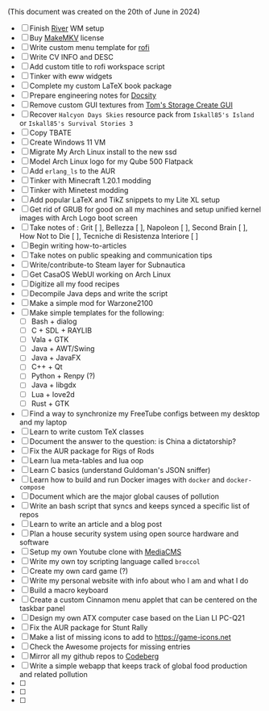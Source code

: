 (This document was created on the 20th of June in 2024)

- [ ] Finish [River](https://isaacfreund.com/software/river/) WM setup
- [ ] Buy [MakeMKV](https://www.makemkv.com/) license
- [ ] Write custom menu template for [rofi](https://github.com/davatorium/rofi)
- [ ] Write CV INFO and DESC
- [ ] Add custom title to rofi workspace script
- [ ] Tinker with eww widgets
- [ ] Complete my custom LaTeX book package
- [ ] Prepare engineering notes for [Docsity](https://www.docsity.com/en/)
- [ ] Remove custom GUI textures from [Tom's Storage Create GUI](https://www.curseforge.com/minecraft/texture-packs/create-simple-storage)
- [ ] Recover `Halcyon Days Skies` resource pack from `Iskall85's Island` or `Iskall85's Survival Stories 3`
- [ ] Copy TBATE
- [ ] Create Windows 11 VM
- [ ] Migrate My Arch Linux install to the new ssd
- [ ] Model Arch Linux logo for my Qube 500 Flatpack
- [ ] Add `erlang_ls` to the AUR
- [ ] Tinker with Minecraft 1.20.1 modding
- [ ] Tinker with Minetest modding
- [ ] Add popular LaTeX and TikZ snippets to my Lite XL setup
- [ ] Get rid of GRUB for good on all my machines and setup unified kernel images with Arch Logo boot screen
- [ ] Take notes of : Grit [ ], Bellezza [ ], Napoleon [ ], Second Brain [ ], How Not to Die [ ], Tecniche di Resistenza Interiore [ ]
- [ ] Begin writing how-to-articles
- [ ] Take notes on public speaking and communication tips
- [ ] Write/contribute-to Steam layer for Subnautica
- [ ] Get CasaOS WebUI working on Arch Linux
- [ ] Digitize all my food recipes
- [ ] Decompile Java deps and write the script
- [ ] Make a simple mod for Warzone2100
- [ ] Make simple templates for the following: 
  - [ ] Bash + dialog
  - [ ] C + SDL + RAYLIB
  - [ ] Vala + GTK
  - [ ] Java + AWT/Swing
  - [ ] Java + JavaFX
  - [ ] C++ + Qt
  - [ ] Python + Renpy (?)
  - [ ] Java + libgdx
  - [ ] Lua + love2d
  - [ ] Rust + GTK
- [ ] Find a way to synchronize my FreeTube configs between my desktop and my laptop
- [ ] Learn to write custom TeX classes
- [ ] Document the answer to the question: is China a dictatorship?
- [ ] Fix the AUR package for Rigs of Rods
- [ ] Learn lua meta-tables and lua oop
- [ ] Learn C basics (understand Guldoman's JSON sniffer)
- [ ] Learn how to build and run Docker images with `docker` and `docker-compose`
- [ ] Document which are the major global causes of pollution
- [ ] Write an bash script that syncs and keeps synced a specific list of repos
- [ ] Learn to write an article and a blog post
- [ ] Plan a house security system using open source hardware and software
- [ ] Setup my own Youtube clone with [MediaCMS](https://mediacms.io/)
- [ ] Write my own toy scripting language called `broccol`
- [ ] Create my own card game (?)
- [ ] Write my personal website with info about who I am and what I do
- [ ] Build a macro keyboard
- [ ] Create a custom Cinnamon menu applet that can be centered on the taskbar panel
- [ ] Design my own ATX computer case based on the Lian LI PC-Q21
- [ ] Fix the AUR package for Stunt Rally
- [ ] Make a list of missing icons to add to https://game-icons.net
- [ ] Check the Awesome projects for missing entries
- [ ] Mirror all my github repos to [Codeberg](https://codeberg.org/)
- [ ] Write a simple webapp that keeps track of global food production and related pollution
- [ ] 
- [ ] 
- [ ] 

